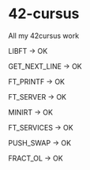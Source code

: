 # 42-cursus

All my 42cursus work

LIBFT         -> OK

GET_NEXT_LINE -> OK

FT_PRINTF     -> OK

FT_SERVER     -> OK

MINIRT        -> OK

FT_SERVICES   -> OK

PUSH_SWAP     -> OK

FRACT_OL      -> OK
